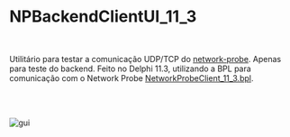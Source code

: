 # NPBackendClientUI_11_3

<br>

Utilitário para testar a comunicação UDP/TCP do [network-probe](https://github.com/daviddev16/networkprobe). Apenas para teste do backend.
Feito no Delphi 11.3, utilizando a BPL para comunicação com o Network Probe [NetworkProbeClient_11_3.bpl](https://github.com/daviddev16/NetworkProbeClient_11_3).


<br>
<br>

![gui](https://i.imgur.com/aPJXKNo.png)
